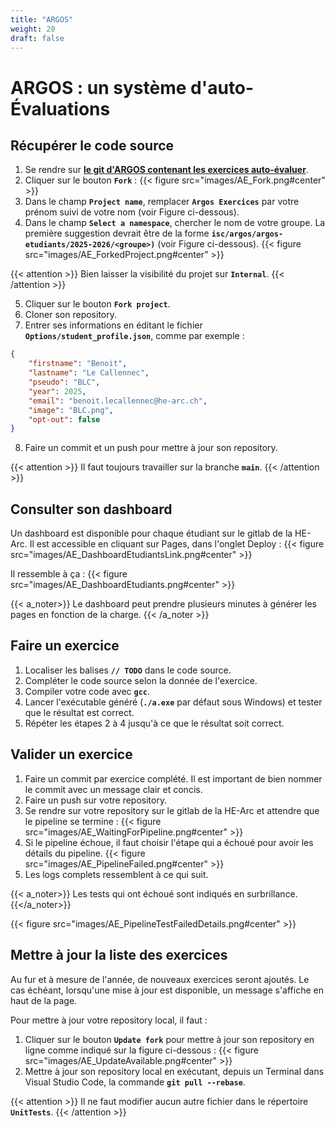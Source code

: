 ```yaml
---
title: "ARGOS"
weight: 20
draft: false
---
```


# ARGOS : un système d'auto-Évaluations

## Récupérer le code source

1. Se rendre sur **[le git d'ARGOS contenant les exercices auto-évaluer](https://gitlab-etu.ing.he-arc.ch/isc/argos/argos-exercices)**.
2. Cliquer sur le bouton **`Fork`** :
{{< figure src="images/AE_Fork.png#center" >}}
3. Dans le champ **`Project name`**, remplacer **`Argos Exercices`** par votre prénom suivi de votre nom (voir Figure ci-dessous).
4. Dans le champ **`Select a namespace`**, chercher le nom de votre groupe. La première suggestion devrait être de la forme **`isc/argos/argos-etudiants/2025-2026/<groupe>)`** (voir Figure ci-dessous).
{{< figure src="images/AE_ForkedProject.png#center" >}}

{{< attention >}}
Bien laisser la visibilité du projet sur **`Internal`**.
{{< /attention >}}

5. Cliquer sur le bouton **`Fork project`**.
6. Cloner son repository.
7. Entrer ses informations en éditant le fichier **`Options/student_profile.json`**, comme par exemple :
```json
{
    "firstname": "Benoit",
    "lastname": "Le Callennec",
    "pseudo": "BLC",
    "year": 2025,
    "email": "benoit.lecallennec@he-arc.ch",
    "image": "BLC.png",
    "opt-out": false
}
```
8. Faire un commit et un push pour mettre à jour son repository.

{{< attention >}}
Il faut toujours travailler sur la branche **`main`**.
{{< /attention >}}

## Consulter son dashboard
Un dashboard est disponible pour chaque étudiant sur le gitlab de la HE-Arc.
Il est accessible en cliquant sur Pages, dans l'onglet Deploy :
{{< figure src="images/AE_DashboardEtudiantsLink.png#center" >}}

Il ressemble à ça :
{{< figure src="images/AE_DashboardEtudiants.png#center" >}}

{{< a_noter>}}
Le dashboard peut prendre plusieurs minutes à générer les pages en fonction de la charge.
{{< /a_noter >}}

## Faire un exercice
1. Localiser les balises **`// TODO`** dans le code source.
2. Compléter le code source selon la donnée de l'exercice.
3. Compiler votre code avec **`gcc`**.
4. Lancer l'exécutable généré (**`./a.exe`** par défaut sous Windows) et tester que le résultat est correct.
5. Répéter les étapes 2 à 4 jusqu'à ce que le résultat soit correct.

## Valider un exercice
1. Faire un commit par exercice complété.
Il est important de bien nommer le commit avec un message clair et concis.
2. Faire un push sur votre repository.
3. Se rendre sur votre repository sur le gitlab de la HE-Arc et attendre que le pipeline se termine :
{{< figure src="images/AE_WaitingForPipeline.png#center" >}}
4. Si le pipeline échoue, il faut choisir l'étape qui a échoué pour avoir les détails du pipeline.
{{< figure src="images/AE_PipelineFailed.png#center" >}}
5. Les logs complets ressemblent à ce qui suit.

{{< a_noter>}}
Les tests qui ont échoué sont indiqués en surbrillance.
{{</a_noter>}}

{{< figure src="images/AE_PipelineTestFailedDetails.png#center" >}}

## Mettre à jour la liste des exercices
Au fur et à mesure de l'année, de nouveaux exercices seront ajoutés.
Le cas échéant, lorsqu'une mise à jour est disponible, un message s'affiche en haut de la page.

Pour mettre à jour votre repository local, il faut :
1. Cliquer sur le bouton **`Update fork`** pour mettre à jour son repository en ligne comme indiqué sur la figure ci-dessous :
{{< figure src="images/AE_UpdateAvailable.png#center" >}}
2. Mettre à jour son repository local en exécutant, depuis un Terminal dans Visual Studio Code, la commande **`git pull --rebase`**.

{{< attention >}}
Il ne faut modifier aucun autre fichier dans le répertoire **`UnitTests`**.
{{< /attention >}}

